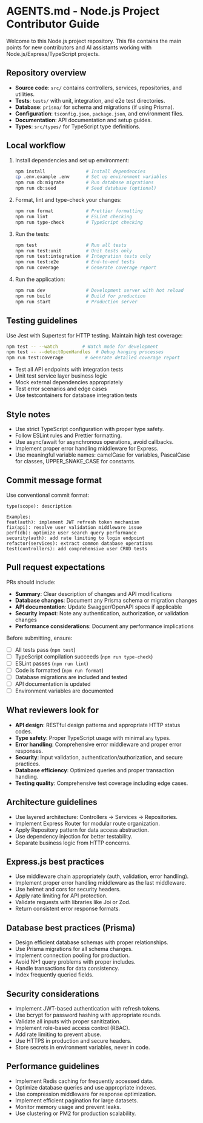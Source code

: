 # AGENTS.md - Node.js Project Contributor Guide

Welcome to this Node.js project repository. This file contains the main points for new contributors and AI assistants working with Node.js/Express/TypeScript projects.

## Repository overview
- **Source code**: `src/` contains controllers, services, repositories, and utilities.
- **Tests**: `tests/` with unit, integration, and e2e test directories.
- **Database**: `prisma/` for schema and migrations (if using Prisma).
- **Configuration**: `tsconfig.json`, `package.json`, and environment files.
- **Documentation**: API documentation and setup guides.
- **Types**: `src/types/` for TypeScript type definitions.

## Local workflow
1. Install dependencies and set up environment:
   ```bash
   npm install               # Install dependencies
   cp .env.example .env      # Set up environment variables
   npm run db:migrate        # Run database migrations
   npm run db:seed           # Seed database (optional)
   ```

2. Format, lint and type-check your changes:
   ```bash
   npm run format            # Prettier formatting
   npm run lint              # ESLint checking
   npm run type-check        # TypeScript checking
   ```

3. Run the tests:
   ```bash
   npm test                  # Run all tests
   npm run test:unit         # Unit tests only
   npm run test:integration  # Integration tests only
   npm run test:e2e          # End-to-end tests
   npm run coverage          # Generate coverage report
   ```

4. Run the application:
   ```bash
   npm run dev               # Development server with hot reload
   npm run build             # Build for production
   npm run start             # Production server
   ```

## Testing guidelines
Use Jest with Supertest for HTTP testing. Maintain high test coverage:
```bash
npm test -- --watch         # Watch mode for development
npm test -- --detectOpenHandles  # Debug hanging processes
npm run test:coverage        # Generate detailed coverage report
```
- Test all API endpoints with integration tests
- Unit test service layer business logic
- Mock external dependencies appropriately
- Test error scenarios and edge cases
- Use testcontainers for database integration tests

## Style notes
- Use strict TypeScript configuration with proper type safety.
- Follow ESLint rules and Prettier formatting.
- Use async/await for asynchronous operations, avoid callbacks.
- Implement proper error handling middleware for Express.
- Use meaningful variable names: camelCase for variables, PascalCase for classes, UPPER_SNAKE_CASE for constants.

## Commit message format
Use conventional commit format:
```
type(scope): description

Examples:
feat(auth): implement JWT refresh token mechanism
fix(api): resolve user validation middleware issue
perf(db): optimize user search query performance
security(auth): add rate limiting to login endpoint
refactor(services): extract common database operations
test(controllers): add comprehensive user CRUD tests
```

## Pull request expectations
PRs should include:
- **Summary**: Clear description of changes and API modifications
- **Database changes**: Document any Prisma schema or migration changes
- **API documentation**: Update Swagger/OpenAPI specs if applicable
- **Security impact**: Note any authentication, authorization, or validation changes
- **Performance considerations**: Document any performance implications

Before submitting, ensure:
- [ ] All tests pass (`npm test`)
- [ ] TypeScript compilation succeeds (`npm run type-check`)
- [ ] ESLint passes (`npm run lint`)
- [ ] Code is formatted (`npm run format`)
- [ ] Database migrations are included and tested
- [ ] API documentation is updated
- [ ] Environment variables are documented

## What reviewers look for
- **API design**: RESTful design patterns and appropriate HTTP status codes.
- **Type safety**: Proper TypeScript usage with minimal `any` types.
- **Error handling**: Comprehensive error middleware and proper error responses.
- **Security**: Input validation, authentication/authorization, and secure practices.
- **Database efficiency**: Optimized queries and proper transaction handling.
- **Testing quality**: Comprehensive test coverage including edge cases.

## Architecture guidelines
- Use layered architecture: Controllers → Services → Repositories.
- Implement Express Router for modular route organization.
- Apply Repository pattern for data access abstraction.
- Use dependency injection for better testability.
- Separate business logic from HTTP concerns.

## Express.js best practices
- Use middleware chain appropriately (auth, validation, error handling).
- Implement proper error handling middleware as the last middleware.
- Use helmet and cors for security headers.
- Apply rate limiting for API protection.
- Validate requests with libraries like Joi or Zod.
- Return consistent error response formats.

## Database best practices (Prisma)
- Design efficient database schemas with proper relationships.
- Use Prisma migrations for all schema changes.
- Implement connection pooling for production.
- Avoid N+1 query problems with proper includes.
- Handle transactions for data consistency.
- Index frequently queried fields.

## Security considerations
- Implement JWT-based authentication with refresh tokens.
- Use bcrypt for password hashing with appropriate rounds.
- Validate all inputs with proper sanitization.
- Implement role-based access control (RBAC).
- Add rate limiting to prevent abuse.
- Use HTTPS in production and secure headers.
- Store secrets in environment variables, never in code.

## Performance guidelines
- Implement Redis caching for frequently accessed data.
- Optimize database queries and use appropriate indexes.
- Use compression middleware for response optimization.
- Implement efficient pagination for large datasets.
- Monitor memory usage and prevent leaks.
- Use clustering or PM2 for production scalability.
